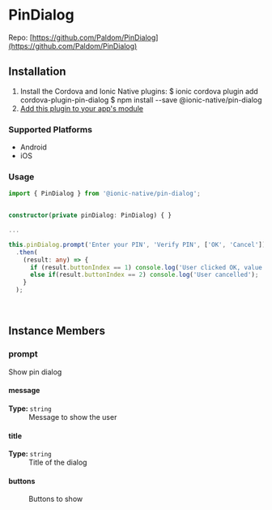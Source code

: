 # PinDialog 




Repo: [https://github.com/Paldom/PinDialog](https://github.com/Paldom/PinDialog)



## Installation 

<ol>
<li>Install the Cordova and Ionic Native plugins:
<code-block language="shell">$ ionic cordova plugin add cordova-plugin-pin-dialog
$ npm install --save @ionic-native/pin-dialog
</code-block>
</li>
<li><a href="/docs/native/#Add_Plugins_to_Your_App_Module">Add this plugin to your app's module</a></li>
</ol>



### Supported Platforms

* Android
* iOS




### Usage


```typescript
import { PinDialog } from '@ionic-native/pin-dialog';


constructor(private pinDialog: PinDialog) { }

...

this.pinDialog.prompt('Enter your PIN', 'Verify PIN', ['OK', 'Cancel'])
  .then(
    (result: any) => {
      if (result.buttonIndex == 1) console.log('User clicked OK, value is: ', result.input1);
      else if(result.buttonIndex == 2) console.log('User cancelled');
    }
  );
```




<p><br></p>

## Instance Members

### prompt

Show pin dialog

<dl>
<dt><h4>message</h4><strong>Type: </strong><code>string</code></dt>
<dd>Message to show the user</dd><dt><h4>title</h4><strong>Type: </strong><code>string</code></dt>
<dd>Title of the dialog</dd><dt><h4>buttons</h4></dt>
<dd>Buttons to show</dd>
</dl>

<p><br></p>

